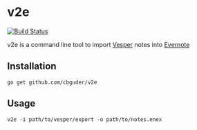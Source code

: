 # v2e

[![Build Status](https://travis-ci.org/cbguder/v2e.svg?branch=master)](https://travis-ci.org/cbguder/v2e)

v2e is a command line tool to import [Vesper](http://vesperapp.co) notes into [Evernote](https://evernote.com)

## Installation

```
go get github.com/cbguder/v2e
```

## Usage

```
v2e -i path/to/vesper/export -o path/to/notes.enex
```
